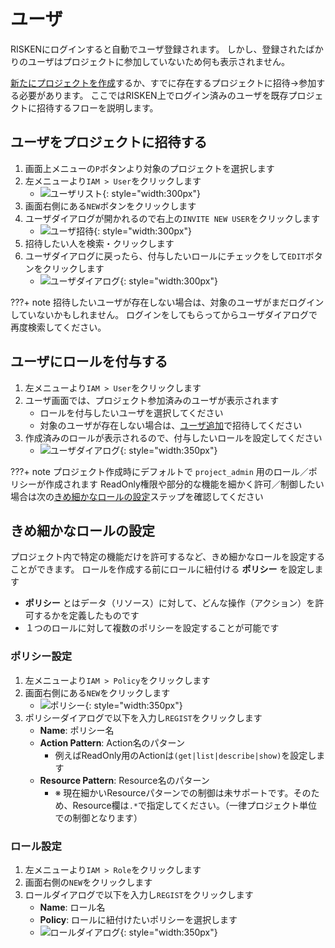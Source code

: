 # ユーザ

RISKENにログインすると自動でユーザ登録されます。
しかし、登録されたばかりのユーザはプロジェクトに参加していないため何も表示されません。

[新たにプロジェクトを作成](/risken/project/#_2)するか、すでに存在するプロジェクトに招待->参加する必要があります。
ここではRISKEN上でログイン済みのユーザを既存プロジェクトに招待するフローを説明します。

## ユーザをプロジェクトに招待する

1. 画面上メニューの`P`ボタンより対象のプロジェクトを選択します
2. 左メニューより`IAM > User`をクリックします
    - ![ユーザリスト](/img/risken/user_list.png){: style="width:300px"}
3. 画面右側にある`NEW`ボタンをクリックします
4. ユーザダイアログが開かれるので右上の`INVITE NEW USER`をクリックします
    - ![ユーザ招待](/img/risken/user_invite.png){: style="width:300px"}
5. 招待したい人を検索・クリックします
6. ユーザダイアログに戻ったら、付与したいロールにチェックをして`EDIT`ボタンをクリックします
    - ![ユーザダイアログ](/img/risken/user_dialog.png){: style="width:300px"}

???+ note
    招待したいユーザが存在しない場合は、対象のユーザがまだログインしていないかもしれません。
    ログインをしてもらってからユーザダイアログで再度検索してください。

## ユーザにロールを付与する

1. 左メニューより`IAM > User`をクリックします
2. ユーザ画面では、プロジェクト参加済みのユーザが表示されます
    - ロールを付与したいユーザを選択してください
    - 対象のユーザが存在しない場合は、[ユーザ追加](/risken/user/#_2)で招待してください
3. 作成済みのロールが表示されるので、付与したいロールを設定してください
    - ![ユーザダイアログ](/img/risken/user_dialog.png){: style="width:350px"}

???+ note
    プロジェクト作成時にデフォルトで `project_admin` 用のロール／ポリシーが作成されます
    ReadOnly権限や部分的な機能を細かく許可／制御したい場合は次の[きめ細かなロールの設定](/risken/user/#_4)ステップを確認してください

## きめ細かなロールの設定

プロジェクト内で特定の機能だけを許可するなど、きめ細かなロールを設定することができます。
ロールを作成する前にロールに紐付ける **ポリシー** を設定します

- **ポリシー** とはデータ（リソース）に対して、どんな操作（アクション）を許可するかを定義したものです
- １つのロールに対して複数のポリシーを設定することが可能です

### ポリシー設定

1. 左メニューより`IAM > Policy`をクリックします
2. 画面右側にある`NEW`をクリックします
    - ![ポリシー](/img/risken/user_policy.png){: style="width:350px"}
3. ポリシーダイアログで以下を入力し`REGIST`をクリックします
    - **Name**: ポリシー名
    - **Action Pattern**: Action名のパターン
        -   例えばReadOnly用のActionは`(get|list|describe|show)`を設定します
    - **Resource Pattern**: Resource名のパターン
        - ※ 現在細かいResourceパターンでの制御は未サポートです。そのため、Resource欄は`.*`で指定してください。（一律プロジェクト単位での制御となります）

### ロール設定
1. 左メニューより`IAM > Role`をクリックします
2. 画面右側の`NEW`をクリックします
3. ロールダイアログで以下を入力し`REGIST`をクリックします
    - **Name**: ロール名
    - **Policy**: ロールに紐付けたいポリシーを選択します
    - ![ロールダイアログ](/img/risken/user_role_dialog.png){: style="width:350px"}

